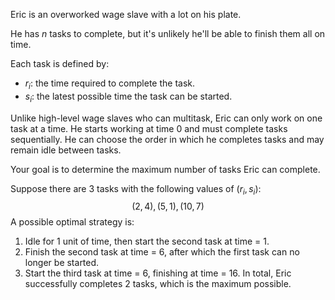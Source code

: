 Eric is an overworked wage slave with a lot on his plate.

He has $n$ tasks to complete, but it's unlikely he'll be able to finish them all on time.

Each task is defined by:
 - $r_i$: the time required to complete the task.
 - $s_i$: the latest possible time the task can be started.

Unlike high-level wage slaves who can multitask, Eric can only work on one task at a time. He starts working at time 0 and must complete tasks sequentially. He can choose the order in which he completes tasks and may remain idle between tasks.

Your goal is to determine the maximum number of tasks Eric can complete.

Suppose there are 3 tasks with the following values of $(r_i, s_i)$:
$$(2, 4), (5, 1), (10, 7)$$
A possible optimal strategy is:
1. Idle for 1 unit of time, then start the second task at time = 1.
2. Finish the second task at time = 6, after which the first task can no longer be started.
3. Start the third task at time = 6, finishing at time = 16.
In total, Eric successfully completes 2 tasks, which is the maximum possible.
